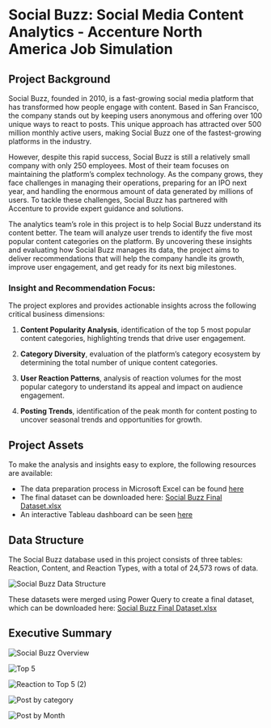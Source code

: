 # Social Buzz: Social Media Content Analytics - Accenture North America Job Simulation

## Project Background
Social Buzz, founded in 2010, is a fast-growing social media platform that has transformed how people engage with content. Based in San Francisco, the company stands out by keeping users anonymous and offering over 100 unique ways to react to posts. This unique approach has attracted over 500 million monthly active users, making Social Buzz one of the fastest-growing platforms in the industry.

However, despite this rapid success, Social Buzz is still a relatively small company with only 250 employees. Most of their team focuses on maintaining the platform’s complex technology. As the company grows, they face challenges in managing their operations, preparing for an IPO next year, and handling the enormous amount of data generated by millions of users. To tackle these challenges, Social Buzz has partnered with Accenture to provide expert guidance and solutions.

The analytics team’s role in this project is to help Social Buzz understand its content better. The team will analyze user trends to identify the five most popular content categories on the platform. By uncovering these insights and evaluating how Social Buzz manages its data, the project aims to deliver recommendations that will help the company handle its growth, improve user engagement, and get ready for its next big milestones.

### Insight and Recommendation Focus:
The project explores and provides actionable insights across the following critical business dimensions:

1. **Content Popularity Analysis**,
identification of the top 5 most popular content categories, highlighting trends that drive user engagement.

2. **Category Diversity**,
evaluation of the platform’s category ecosystem by determining the total number of unique content categories.

3. **User Reaction Patterns**,
analysis of reaction volumes for the most popular category to understand its appeal and impact on audience engagement.

4. **Posting Trends**,
identification of the peak month for content posting to uncover seasonal trends and opportunities for growth.

## Project Assets
To make the analysis and insights easy to explore, the following resources are available:

- The data preparation process in Microsoft Excel can be found [here](https://mramadhankesapi.github.io/Data-Preparation-Process__for__Social-Buzz...Social-Media-Content-Analytics/)
- The final dataset can be downloaded here: [Social Buzz Final Dataset.xlsx](https://github.com/user-attachments/files/18333572/Social.Buzz.Final.Dataset.xlsx)
- An interactive Tableau dashboard can be seen [here](https://public.tableau.com/views/SocialBuzzContentAnalysis_17358080211010/SocialBuzzContentAnalysis?:language=en-US&:sid=&:redirect=auth&:display_count=n&:origin=viz_share_link)

## Data Structure
The Social Buzz database used in this project consists of three tables: Reaction, Content, and Reaction Types, with a total of 24,573 rows of data.

![Social Buzz Data Structure](https://github.com/user-attachments/assets/5a0ceec9-59c9-4856-8148-3b6d2e7bcd37)

These datasets were merged using Power Query to create a final dataset, which can be downloaded here: [Social Buzz Final Dataset.xlsx](https://github.com/user-attachments/files/18333572/Social.Buzz.Final.Dataset.xlsx)

## Executive Summary

![Social Buzz Overview](https://github.com/user-attachments/assets/c686b3f0-031b-4b19-9031-18d91624a2d9)

![Top 5](https://github.com/user-attachments/assets/7481b2fe-9e86-454e-b3d9-1199b3aa3c53)

![Reaction to Top 5 (2)](https://github.com/user-attachments/assets/f15ee6ea-217e-488a-ab15-c4832dcba87a)

![Post by category](https://github.com/user-attachments/assets/93839e2c-b67d-488a-bde3-c2e97d6ed402)

![Post by Month](https://github.com/user-attachments/assets/5de0b1c9-d2b6-491f-8a70-91209e478b8b)





